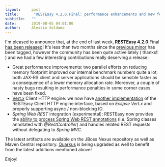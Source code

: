 ```yaml
---
layout:     post
title:       "RESTEasy 4.2.0.Final: performance enhancements and new features"
subtitle:   ""
date:       2019-08-05 04:01:00 
author:     Alessio Soldano
---
```


I&#39;m pleased to announce that, at the end of last week, **RESTEasy 4.2.0**.Final [has been released](https://resteasy.github.io/downloads.html)! It&#39;s less than two months since the [previous minor](https://developer.jboss.org/community/resteasy/blog/2019/06/27/resteasy-410final-is-available) has been tagged, however the community has been quite active lately (
thanks!!
) and we had a few interesting contributions really deserving a release:

*   Great performance improvements: two parallel efforts on reducing memory footprint improved our internal benchmark numbers quite a lot; both JAX-RS client and server applications should be sensible faster as a consequence of a lower memory allocation rate. Moreover, a couple of nasty bugs resulting in performance penalties in some corner cases have been fixed.
*   [Vert.x](https://vertx.io/) Client HTTP engine: we now have [another implementation](https://docs.jboss.org/resteasy/docs/4.2.0.Final/userguide/html/RESTEasy_Client_Framework.html#vertx_client) of the RESTEasy Client HTTP engine interface, based on _Eclipse Vert.x_ and properly supporting async / non-blocking IO.
*   _Spring Web REST_ integration (experimental): RESTEasy now provides the [ability to process Spring Web REST annotations](https://docs.jboss.org/resteasy/docs/4.2.0.Final/userguide/html/RESTEasy_Spring_Integration.html#d4e2909) (i.e. Spring classes annotated with _@RestController_) and handles related REST requests without delegating to _Spring MVC_.

The latest artifacts are available on the JBoss Nexus repository as well as Maven Central repository. [Quarkus](https://quarkus.io/) is being upgraded as well to benefit from the latest additions mentioned above!

Enjoy!
